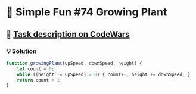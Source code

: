 # 📝 Simple Fun #74 Growing Plant

## 🔗 [Task description on CodeWars](https://www.codewars.com/kata/58941fec8afa3618c9000184)

### 💡 Solution

```javascript
function growingPlant(upSpeed, downSpeed, height) {
    let count = 0;
    while ((height -= upSpeed) > 0) { count++; height += downSpeed; }
    return count + 1;
}
```
